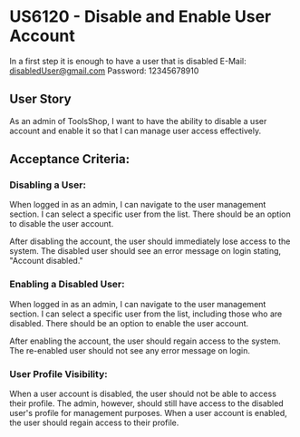 # US6120 - Disable and Enable User Account
In a first step it is enough to have a user that is disabled
E-Mail: disabledUser@gmail.com
Password: 12345678910

## User Story
As an admin of ToolsShop, 
I want to have the ability to disable a user account and enable it 
so that I can manage user access effectively.

## Acceptance Criteria:

### Disabling a User:
When logged in as an admin, I can navigate to the user management section.
I can select a specific user from the list.
There should be an option to disable the user account.

After disabling the account, the user should immediately lose access to the system.
The disabled user should see an error message on login stating, "Account disabled."

### Enabling a Disabled User:
When logged in as an admin, I can navigate to the user management section.
I can select a specific user from the list, including those who are disabled.
There should be an option to enable the user account.

After enabling the account, the user should regain access to the system.
The re-enabled user should not see any error message on login.

### User Profile Visibility:
When a user account is disabled, the user should not be able to access their profile.
The admin, however, should still have access to the disabled user's profile for management purposes.
When a user account is enabled, the user should regain access to their profile.
